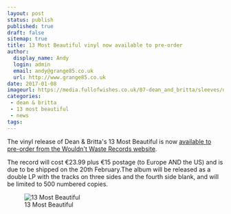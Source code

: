 ```yaml
---
layout: post
status: publish
published: true
draft: false
sitemap: true
title: 13 Most Beautiful vinyl now available to pre-order
author:
  display_name: Andy
  login: admin
  email: andy@grange85.co.uk
  url: http://www.grange85.co.uk
date: 2017-01-08
imageurl: https://media.fullofwishes.co.uk/07-dean_and_britta/sleeves/dean-and-britta-13-most-beautiful-ww.jpg
categories:
 - dean & britta
 - 13 most beautiful
 - news
tags:
---
```

<p class="lead">The vinyl release of Dean & Britta's 13 Most Beautiful is now <a href="https://ww-records.com/store.ehtml/products/dean-britta.html">available to pre-order from the Wouldn't Waste Records website</a>.</p>
<p>The record will cost &euro;23.99 plus &euro;15 postage (to Europe AND the US) and is due to be shipped on the 20th February.</p?
<p>The album will be released as a double LP with the tracks on three sides and the fourth side blank, and will be limited to 500 numbered copies.</p>

<figure class="caption aligncenter"><img src="https://media.fullofwishes.co.uk/07-dean_and_britta/sleeves/dean-and-britta-13-most-beautiful-ww.jpg" alt="13 Most Beautiful" /><figcaption class="caption-text">13 Most Beautiful</figcaption></figure>
